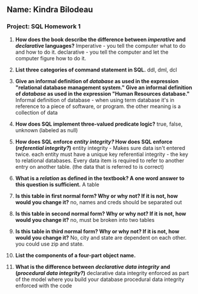 ## Name: Kindra Bilodeau
### Project: SQL Homework 1

1. **How does the book describe the difference between *imperative* and *declarative* languages?**
Imperative - you tell the computer what to do and how to do it.
declarative - you tell the computer and let the computer figure how to do it.
2. **List three categories of command statement in SQL.**
ddl, dml, dcl
3. **Give an informal definition of *database* as used in the expression "relational database management system." Give an informal definition of *database* as used in the expression "Human Resources database."**
Informal definition of database - when using term database it's in reference to a piece  of software, or program. the other meaning is a collection of data
4. **How does SQL implement three-valued predicate logic?**
true, false, unknown (labeled as null)
5. **How does SQL enforce *entity integrity?* How does SQL enforce (*referential integrity?*)**
entity integrity - Makes sure data isn't entered twice. each entity must have a unique key
referential integrity - the key to relational databases. Every data item is required  to refer to another entry on another table. (the data that is referred to is correct)
6. **What is a *relation* as defined in the textbook? A one word answer  to this question is sufficient.**
A table
7. **Is this table in first normal form? Why or why not? If it is not, how would you change it?**
no, names and creds should be separated out
8. **Is this table in second normal form? Why or why not? If it is not, how would you change it?**
no, must be broken into two tables
9. **Is this table in third normal form? Why or why not? If it is not, how would you change it?**
No, city and state are dependent on each other. you could use zip and state.
10. **List the components of a four-part object name.**

11. **What is the difference between  *declarative data integrity* and (*procedural  data integrity?*)**
declarative data integrity enforced  as part of the model where you build your database
procedural  data integrity enforced with the code
